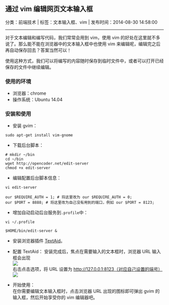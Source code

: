 ## 通过 vim 编辑网页文本输入框

分类：前端技术 | 标签：文本输入框、vim | 发布时间：2014-08-30 14:58:00

___

对于文本编辑和编写代码，我们常常会用到 vim，使用 vim 的好处在这里就不多说了。那么能不能在浏览器中的文本输入框中也使用 vim 来编辑呢，编辑完之后再自动保存回去？答案当然可以！

使用这种方式，我们可以将编写的内容随时保存到临时文件中，或者可以打开已经保存的文件中继续编辑。

### 使用的环境

* 浏览器：chrome
* 操作系统：Ubuntu 14.04

### 安装和使用

* 安装 gvim：
```
sudo apt-get install vim-gnome
```

* 下载后台脚本：
```
# mkdir ~/bin
cd ~/bin
wget http://opencoder.net/edit-server
chmod +x edit-server
```

* 编辑配置后台脚本信息：
```
vi edit-server
```
```
our $REQUIRE_AUTH = 1; # 将这里改为 our $REQUIRE_AUTH = 0;
our $PORT = 8888; # 将这里改为自己没有用到的端口，例如 our $PORT = 8123;
```

* 增加自动启动后台服务到`.profile`中：
```
vi ~/.profile
```
```
$HOME/bin/edit-server &
```

* 安装浏览器插件 [TextAid](https://chrome.google.com/webstore/detail/ppoadiihggafnhokfkpphojggcdigllp)。

* 配置 TextAid：
安装完成后，焦点在需要输入的文本框时，浏览器 URL 输入框会出现  
![](/posts/2014/08/30/2.png)  
右击点击选项，将 URL 设置为 http://127.0.0.1:8123（对应自己设置的端号）  
![](/posts/2014/08/30/1.png)

* 开始使用：  
在你需要编辑文本输入框时，点击浏览器 URL 出现的图标即可弹出 gvim 的输入框，然后开始享受你的 vim 编辑器吧。
